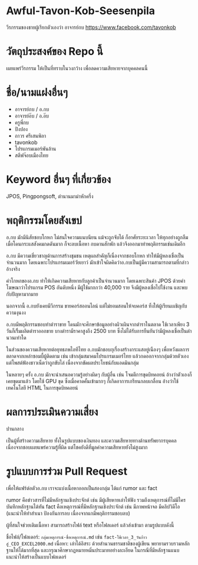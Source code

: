 # Awful-Tavon-Kob-Seesenpila
วีรกรรมของชายผู้เรียกตัวเองว่า อาจารย์กบ https://www.facebook.com/tavonkob

# วัตถุประสงค์ของ Repo นี้
เผยแพร่วีรกรรม ให้เป็นที่ทราบในวงกว้าง เพื่อลดความเสียหายจากบุคคลคนนี้

# ชื่อ/นามแฝงอื่นๆ
- อาจารย์กบ / อ.กบ
- อาจารย์อ๊บ / อ.อ๊บ
- ครูพี่กบ
- ปิงปอง
- ถาวร ศรีเสนพิลา
- tavonkob
- โปรแกรมเมอร์พันล้าน
- สตีฟจ๊อบเมืองไทย

# Keyword อื่นๆ ที่เกี่ยวข้อง
JPOS, Pingpongsoft, ตำนานมาม่าหักครึ่ง

# พฤติกรรมโดยสังเขป
อ.กบ มักมีนิสัยชอบโกหก ไม่สนใจความแนบนียน แม้จะถูกจับได้ ก็อาศัยระยะเวลา ให้ทุกอย่างถูกลืม เมื่อโดนกระแสสังคมกดดันมาก ก็จะลบเนื้อหา กบดานสักพัก แล้วจึงออกมาทำพฤติกรรมเช่นเดิมอีก

อ.กบ มีความเชี่ยวชาญด้านการสร้างชุมชน เหตุผลสำคัญก็เนื่องจากชอบโกหก ทำให้มีผู้หลงเชื่อเป็นจำนวนมาก โดยเฉพาะโปรแกรมเมอร์วัยเยาว์ มักเข้าใจผิดคิดว่าอ.กบเป็นผู้มีความสามารถตามที่กล่าวอ้างจริง

คำโกหกของอ.กบ ทำให้เกิดความเสียหายกับลูกค้าเป็นจำนวนมาก โดยเฉพาะสินค้า JPOS ด้วยคำโฆษณาว่าโปรแกรม POS อันดับหนึ่ง มีผู้ใช้มากกว่า 40,000 ราย จึงมีผู้หลงเชื่อไปใช้งาน และพบกับปัญหามากมาย

นอกจากนี้ อ.กบยังเคยมีวีกรรม ขายคอร์สออนไลน์ แต่ไม่ยอมสอนให้จบคอร์ส ทิ้งให้ผู้เรียนเผชิญกับความงุนงง

อ.กบมีพฤติกรรมชอบทำตำราขาย โดนมักจะศึกษาข้อมูลอย่างผิวเผินจากตำราในตลาด ใช้เวลาเพียง 3 วันก็เริิ่มผลิตตำราออกขาย บางตำรามีราคาสูงถึง 2500 บาท ซึ่งไม่ได้รับการยืนยันว่ามีผู้หลงเชื่อเป็นตำนวนเท่าใด

ในส่วนของความเสียหายต่อยุทธภพไอทีไทย อ.กบมักชอบกุเรื่องสร้างกระแสอยู่เนืองๆ เพื่อหวังผลการตลาดจากเหล่าซอมบี้ผู้ติดตาม เช่น เข้ากลุ่มสมาคมโปรแกรมเมอร์ไทย แล้วกดออกจากกลุ่มด้วยตัวเอง แต่โพสต์ฟ้องชาวเน็ตว่าถูกขับไล่ เนื่องจากขัดผลประโยชน์กับแอดมินกลุ่ม

ในหลายๆ ครั้ง อ.กบ มักจะนำเสนอความรู้อย่างผิดๆ กับผู้อื่น เช่น โจมตีการขุดบิทคอยน์ อ้างว่าตัวเองก็เคยขุดมาแล้ว โดยใช้ GPU ขุด ซึ่งเมื่อคาดคั้นเข้ามากๆ ก็เกิดอาการเกรียนกลบเกลื่อน อ้างว่าใช้เทคโนโลยี HTML ในการขุดบิทคอยน์

# ผลการประเมินความเสี่ยง

ปานกลาง

เป็นผู้ที่สร้างความเสียหาย ทั้งในรูปแบบของเงินทอง และความเสียหายทางด้านทรัพยากรบุคคล เนื่องจากชอบเผยแพร่ความรู้ที่ผิด แต่โชคยังดีที่มูลค่าความเสียหายยังไม่สูงมาก

# รูปแบบการร่วม Pull Request

เพื่อให้แฟร์ต่อตัวอ.กบ เราจะแบ่งเนื้อหาออกเป็นสองกลุ่ม ได้แก่ rumor และ fact 

rumor คือข่าวสารที่ไม่มีหลักฐานเชิงประจักต์ เช่น มีผู้เสียหายเล่าให้ฟัง รวมถึงเหตุการณ์ที่ไม่มีใครบันทึกหลักฐานได้ทัน
fact คือเหตุการณ์ที่มีหลักฐานเชิงประจักต์ เช่น มีภาพหน้าจอ มีคลิปวิดีโอ (แนะนำให้ทำสำเนา ป้องกันการลบ เนื่องจากแกมีพฤติกรรมชอบลบ)

ผู้ที่สนใจช่วยเติมเนื้อหา สามารถสร้างไฟล์ text หรือโฟลเดอร์ แล้วส่งเข้ามา ตามรูปแบบดังนี้

ชื่อไฟล์/โฟลเดอร์: `กลุ่มเหตุการณ์-ชื่อเหตุการณ์.md` เช่น `fact-ใช้เวลา_3_วันก้าวสู่_CEO_EXCEL2000.md`
เนื่อหา: เล่าได้อิสระ ด้วยสำนวนธรรมชาติของผู้เขียน พยายามรวบรวมหลักฐานให้ได้มากที่สุด และกรุณาศึกษากฎหมายหมิ่นประมาทอย่างละเอียด ในกรณีที่มีหลักฐานแนบ แนะนำให้สร้างเป็นแบบโฟลเดอร์


